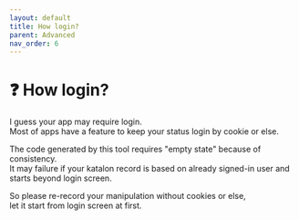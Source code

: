 ```yaml
---
layout: default
title: How login?
parent: Advanced
nav_order: 6
---
```


# :question: How login?

I guess your app may require login.  
Most of apps have a feature to keep your status login by cookie or else.

The code generated by this tool requires "empty state" because of consistency.  
It may failure if your katalon record is based on already signed-in user and starts beyond login screen.

So please re-record your manipulation without cookies or else,  
let it start from login screen at first.
